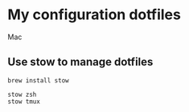 # My configuration dotfiles

Mac

## Use stow to manage dotfiles

```shell
brew install stow

stow zsh
stow tmux
```
